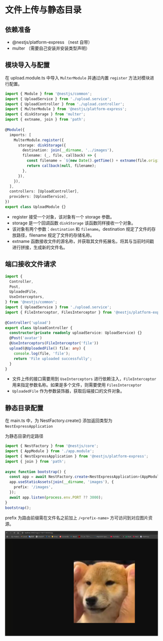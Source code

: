 # 文件上传与静态目录

## 依赖准备
- @nestjs/platform-express （nest 自带）
- multer （需要自己安装并安装类型声明）

## 模块导入与配置

在 upload.module.ts 中导入 `MulterModule` 并通过内置 `register` 方法对模块进行配置。

```ts
import { Module } from '@nestjs/common';
import { UploadService } from './upload.service';
import { UploadController } from './upload.controller';
import { MulterModule } from '@nestjs/platform-express';
import { diskStorage } from 'multer';
import { extname, join } from 'path';

@Module({
  imports: [
    MulterModule.register({
      storage: diskStorage({
        destination: join(__dirname, '../images'),
        filename: (_, file, callback) => {
          const filename = `${new Date().getTime() + extname(file.originalname)}`;
          return callback(null, filename);
        },
      }),
    }),
  ],
  controllers: [UploadController],
  providers: [UploadService],
})
export class UploadModule {}
```
- register 接受一个对象，该对象有一个 storage 参数。
- storage 是一个回调函数 `diskStorage` 该函数同样接收一个对象。
- 该对象有两个参数：`destination` 和 `filename`。destination 规定了文件的存放路径，filename 规定了文件的存储名称。
- extname 函数接收文件的源名称，并获取其文件拓展名，将其与当前时间戳进行拼接，生成新的文件名。

## 端口接收文件请求
```ts
import {
  Controller,
  Post,
  UploadedFile,
  UseInterceptors,
} from '@nestjs/common';
import { UploadService } from './upload.service';
import { FileInterceptor, FilesInterceptor } from '@nestjs/platform-express';

@Controller('upload')
export class UploadController {
  constructor(private readonly uploadService: UploadService) {}
  @Post('avatar')
  @UseInterceptors(FileInterceptor('file'))
  upload(@UploadedFile() file: any) {
    console.log(file, 'file');
    return 'File uploaded successfully';
  }
}
```
- 文件上传的接口需要用到 `UseInterceptors` 进行依赖注入，`FileInterceptor` 用来指定参数名称。如果是多个文件，则需要使用 `FilesInterceptor`
- `UploadedFile` 作为参数装饰器，获取后端接口的文件对象。

## 静态目录配置
在 main.ts 中，为 NestFactory.create() 添加返回类型为  `NestExpressApplication`

为静态目录约定路径
```ts
import { NestFactory } from '@nestjs/core';
import { AppModule } from './app.module';
import { NestExpressApplication } from '@nestjs/platform-express';
import { join } from 'path';

async function bootstrap() {
  const app = await NestFactory.create<NestExpressApplication>(AppModule);
  app.useStaticAssets(join(__dirname, 'images'), {
    prefix: '/images',
  });
  await app.listen(process.env.PORT ?? 3000);
}
bootstrap();
```

prefix 为路由前缀需在文件名之前加上 `/<prefix-name>` 方可访问到对应图片资源。

![](./images/screenshot.png)